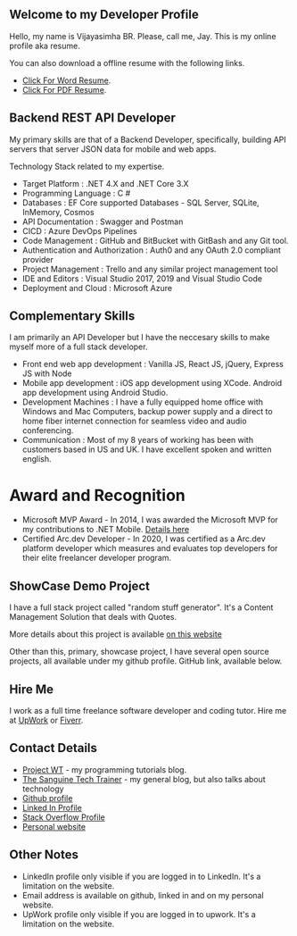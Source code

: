 ## Welcome to my Developer Profile

Hello, my name is Vijayasimha BR. Please, call me, Jay. This is my online profile aka resume. 

You can also download a offline resume with the following links. 

* [Click For Word Resume](resume/VijayasimhaBR.docx).
* [Click For PDF Resume](resume/VijayasimhaBR.pdf).

## Backend REST API Developer

My primary skills are that of a Backend Developer, specifically, building API servers that server JSON data for mobile and web apps. 

Technology Stack related to my expertise.

* Target Platform : .NET 4.X and .NET Core 3.X
* Programming Language : C # 
* Databases : EF Core supported Databases - SQL Server, SQLite, InMemory, Cosmos
* API Documentation : Swagger and Postman
* CICD : Azure DevOps Pipelines
* Code Management : GitHub and BitBucket with GitBash and any Git tool.
* Authentication and Authorization : Auth0 and any OAuth 2.0 compliant provider
* Project Management : Trello and any similar project management tool
* IDE and Editors : Visual Studio 2017, 2019 and Visual Studio Code
* Deployment and Cloud : Microsoft Azure

## Complementary Skills

I am primarily an API Developer but I have the neccesary skills to make myself more of a full stack developer. 

* Front end web app development : Vanilla JS, React JS, jQuery, Express JS with Node
* Mobile app development : iOS app development using XCode. Android app development using Android Studio.
* Development Machines : I have a fully equipped home office with Windows and Mac Computers, backup power supply and a direct to home fiber internet connection for seamless video and audio conferencing.
* Communication : Most of my 8 years of working has been with customers based in US and UK. I have excellent spoken and written english.

# Award and Recognition

* Microsoft MVP Award - In 2014, I was awarded the Microsoft MVP for my contributions to .NET Mobile. [Details here](https://mvp.microsoft.com/en-us/PublicProfile/5000415)
* Certified Arc.dev Developer - In 2020, I was certified as a Arc.dev platform developer which measures and evaluates top developers for their elite freelancer developer program.

## ShowCase Demo Project

I have a full stack project called "random stuff generator". It's a Content Management Solution that deals with Quotes. 

More details about this project is available [on this website](https://jay-study-nildana.github.io/RandomStuffDocs/)

Other than this, primary, showcase project, I have several open source projects, all available under my github profile. GitHub link, available below.

## Hire Me

I work as a full time freelance software developer and coding tutor. Hire me at [UpWork](https://www.upwork.com/fl/vijayasimhabr) or [Fiverr](https://www.fiverr.com/jay_codeguy).  

## Contact Details

- [Project WT](https://medium.com/projectwt) - my programming tutorials blog.
- [The Sanguine Tech Trainer](https://medium.com/the-sanguine-tech-trainer) - my general blog, but also talks about technology
- [Github profile](https://github.com/Jay-study-nildana)
- [Linked In Profile](https://www.linkedin.com/in/vijayasimhabr)
- [Stack Overflow Profile](https://stackoverflow.com/story/vijayasimhabr)
- [Personal website](https://stories.thechalakas.com)

## Other Notes

- LinkedIn profile only visible if you are logged in to LinkedIn. It's a limitation on the website.
- Email address is available on github, linked in and on my personal website.
- UpWork profile only visible if you are logged in to upwork. It's a limitation on the website.
